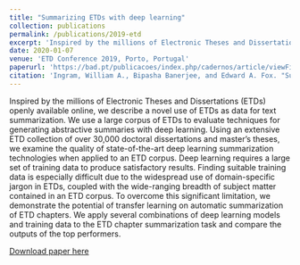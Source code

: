```yaml
---
title: "Summarizing ETDs with deep learning"
collection: publications
permalink: /publications/2019-etd
excerpt: 'Inspired by the millions of Electronic Theses and Dissertations (ETDs) openly available online, we describe a novel use of ETDs as data for text summarization. We use a large corpus of ETDs to evaluate techniques for …'
date: 2020-01-07
venue: 'ETD Conference 2019, Porto, Portugal'
paperurl: 'https://bad.pt/publicacoes/index.php/cadernos/article/viewFile/2014/pdf'
citation: 'Ingram, William A., Bipasha Banerjee, and Edward A. Fox. "Summarizing ETDs with deep learning." Cadernos BAD 1 (2020): 46-52.'
---
```

Inspired by the millions of Electronic Theses and Dissertations (ETDs) openly available online, we describe a novel use of ETDs as data for text summarization. We use a large corpus of ETDs to evaluate techniques for generating abstractive summaries with deep learning. Using an extensive ETD collection of over 30,000 doctoral dissertations and master’s theses, we examine the quality of state-of-the-art deep learning summarization technologies when applied to an ETD corpus. Deep learning requires a large set of training data to produce satisfactory results. Finding suitable training data is especially difficult due to the widespread use of domain-specific jargon in ETDs, coupled with the wide-ranging breadth of subject matter contained in an ETD corpus. To overcome this significant limitation, we demonstrate the potential of transfer learning on automatic summarization of ETD chapters. We apply several combinations of deep learning models and training data to the ETD chapter summarization task and compare the outputs of the top performers.

[Download paper here](https://opening-etds.github.io/files/2014-5500-1-PB.pdf)

